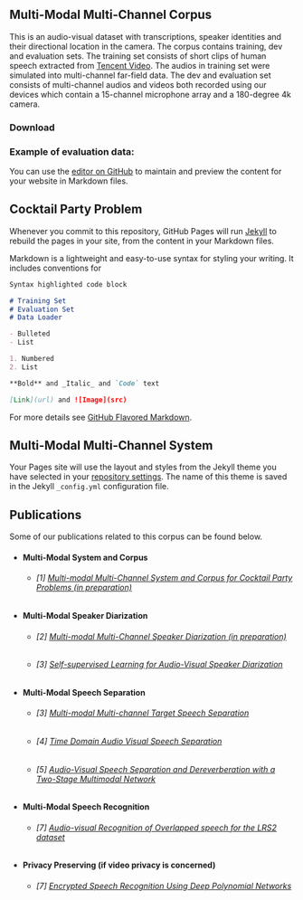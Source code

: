 ## Multi-Modal Multi-Channel Corpus  

This is an audio-visual dataset with transcriptions, speaker identities and their directional location in the camera. The corpus contains training, dev and evaluation sets. The training set consists of short clips of human speech extracted from [Tencent Video](https://v.qq.com/). The audios in training set were simulated into multi-channel far-field data. The dev and evaluation set consists of multi-channel audios and videos both recorded using our devices which contain a 15-channel microphone array and a 180-degree 4k camera. 

 ### Download

 ### Example of evaluation data:

You can use the [editor on GitHub](https://github.com/ZhangAustin/cocktail_party/edit/master/README.md) to maintain and preview the content for your website in Markdown files.


## Cocktail Party Problem

Whenever you commit to this repository, GitHub Pages will run [Jekyll](https://jekyllrb.com/) to rebuild the pages in your site, from the content in your Markdown files.

Markdown is a lightweight and easy-to-use syntax for styling your writing. It includes conventions for

```markdown
Syntax highlighted code block

# Training Set
# Evaluation Set
# Data Loader

- Bulleted
- List

1. Numbered
2. List

**Bold** and _Italic_ and `Code` text

[Link](url) and ![Image](src)
```

For more details see [GitHub Flavored Markdown](https://guides.github.com/features/mastering-markdown/).

## Multi-Modal Multi-Channel System

Your Pages site will use the layout and styles from the Jekyll theme you have selected in your [repository settings](https://github.com/ZhangAustin/cocktail_party/settings). The name of this theme is saved in the Jekyll `_config.yml` configuration file.

## Publications

Some of our publications related to this corpus can be found below.

* #### Multi-Modal System and Corpus
  *  ###### [1] [Multi-modal Multi-Channel System and Corpus for Cocktail Party Problems (in preparation)]()

* #### Multi-Modal Speaker Diarization
  *  ###### [2] [Multi-modal Multi-Channel Speaker Diarization (in preparation)]()
  *  ###### [3] [Self-supervised Learning for Audio-Visual Speaker Diarization](https://arxiv.org/abs/2002.05314)

* #### Multi-Modal Speech Separation
  *  ###### [3] [Multi-modal Multi-channel Target Speech Separation](https://arxiv.org/abs/2003.07032)
  *  ###### [4] [Time Domain Audio Visual Speech Separation](https://arxiv.org/abs/1904.03760)
  *  ###### [5] [Audio-Visual Speech Separation and Dereverberation with a Two-Stage Multimodal Network](https://arxiv.org/abs/1909.07352)

* #### Multi-Modal Speech Recognition
  *  ###### [7] [Audio-visual Recognition of Overlapped speech for the LRS2 dataset](https://arxiv.org/abs/2001.01656.pdf)

* #### Privacy Preserving (if video privacy is concerned)
  *  ###### [7] [Encrypted Speech Recognition Using Deep Polynomial Networks](https://arxiv.org/abs/1905.05605)

